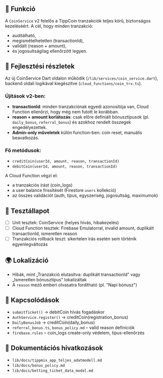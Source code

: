 ## 🎯 Funkció

A `CoinService` v2 felelős a TippCoin tranzakciók teljes körű, biztonságos kezeléséért. A cél, hogy minden tranzakció:

* auditálható,
* megismételhetetlen (transactionId),
* validált (reason + amount),
* és jogosultságilag ellenőrzött legyen.

## 🧠 Fejlesztési részletek

Az új CoinService Dart oldalon működik (`/lib/services/coin_service.dart`), backend oldali logikával kiegészítve (`cloud_functions/coin_trx.ts`).

### Újítások v2-ben:

* **transactionId**: minden tranzakciónak egyedi azonosítója van, Cloud Function ellenőrzi, hogy még nem futott le korábban.
* **reason + amount korlátozás**: csak előre definiált bónusztípusok (pl. `daily_bonus`, `referral_bonus`) és azokhoz rendelt összegek engedélyezettek.
* **Admin-only műveletek** külön function-ben: coin reset, manuális beavatkozás.

### Fő metódusok:

* `creditCoin(userId, amount, reason, transactionId)`
* `debitCoin(userId, amount, reason, transactionId)`

A Cloud Function végzi el:

* a tranzakciós írást (coin\_logs)
* a user balance frissítését (Firestore `users` kollekció)
* az összes validációt (auth, típus, egyszeriség, jogosultság, maximumok)

## 🧪 Tesztállapot

* [ ] Unit tesztek: CoinService (helyes hívás, hibakezelés)
* [ ] Cloud Function tesztek: Firebase Emulatorral, invalid amount, duplikált transactionId, ismeretlen reason
* [ ] Tranzakciós rollback teszt: sikertelen írás esetén sem történik egyenlegváltozás

## 🌍 Lokalizáció

* Hibák, mint „Tranzakció elutasítva: duplikált transactionId” vagy „Ismeretlen bónusztípus” lokalizáltak
* A `reason` mező emberi olvasatra fordítható (pl. "Napi bónusz")

## 📎 Kapcsolódások

* `submitTicket()` → debitCoin hívás fogadáskor
* `AuthService.register()` → creditCoin(registration\_bonus)
* `DailyBonusJob` → creditCoin(daily\_bonus)
* `referral_bonus.ts`, `bonus_policy.md` – valid reason definíciók
* `firebase.rules` – coin\_logs create-only védelem, típus-ellenőrzés

## 📂 Dokumentációs hivatkozások

* `lib/docs/tippmix_app_teljes_adatmodell.md`
* `lib/docs/bonus_policy.md`
* `lib/docs/betting_ticket_data_model.md`
